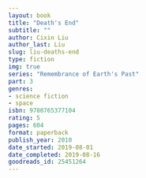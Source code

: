 ```yaml
---
layout: book
title: "Death's End"
subtitle: ""
author: Cixin Liu
author_last: Liu
slug: liu-deaths-end
type: fiction
img: true
series: "Remembrance of Earth's Past"
part: 3
genres:
- science fiction
- space
isbn: 9780765377104
rating: 5
pages: 604
format: paperback
publish_year: 2010
date_started: 2019-08-01
date_completed: 2019-08-16
goodreads_id: 25451264
---
```

